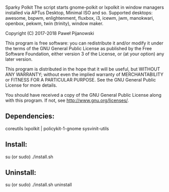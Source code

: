 Sparky Polkit
The script starts gnome-polkit or lxpolkit in window managers
installed via APTus Desktop, Minimal ISO and so.
Supported desktops: awesome, bspwm, enlightenment, fluxbox, i3,
icewm, jwm, manokwari, openbox, pekwm, twin (trinity), window maker.

Copyright (C) 2017-2018 Paweł Pijanowski

This program is free software: you can redistribute it and/or modify
it under the terms of the GNU General Public License as published by
the Free Software Foundation, either version 3 of the License, or
(at your option) any later version.

This program is distributed in the hope that it will be useful,
but WITHOUT ANY WARRANTY; without even the implied warranty of
MERCHANTABILITY or FITNESS FOR A PARTICULAR PURPOSE.  See the
GNU General Public License for more details.

You should have received a copy of the GNU General Public License
along with this program.  If not, see <http://www.gnu.org/licenses/>.

Dependencies:
-------------
coreutils
lxpolkit | policykit-1-gnome
sysvinit-utils

Install:
-------------
su (or sudo) 
./install.sh

Uninstall:
-------------
su (or sudo)
./install.sh uninstall

